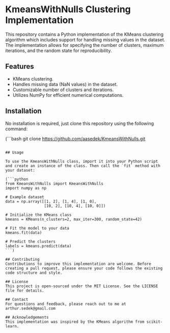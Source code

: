 # KmeansWithNulls Clustering Implementation

This repository contains a Python implementation of the KMeans clustering algorithm which includes support for handling missing values in the dataset. The implementation allows for specifying the number of clusters, maximum iterations, and the random state for reproducibility.

## Features

- KMeans clustering.
- Handles missing data (NaN values) in the dataset.
- Customizable number of clusters and iterations.
- Utilizes NumPy for efficient numerical computations.

## Installation

No installation is required, just clone this repository using the following command:

(```bash
git clone https://github.com/aasedek/KmeansWithNulls.git
```)

## Usage

To use the KmeansWithNulls class, import it into your Python script and create an instance of the class. Then call the `fit` method with your dataset:

(```python
from KmeansWithNulls import KmeansWithNulls
import numpy as np

# Example dataset
data = np.array([[1, 2], [1, 4], [1, 0],
                 [10, 2], [10, 4], [10, 0]])

# Initialize the KMeans class
kmeans = KMeans(n_clusters=2, max_iter=300, random_state=42)

# Fit the model to your data
kmeans.fit(data)

# Predict the clusters
labels = kmeans.predict(data)
```)

## Contributing
Contributions to improve this implementation are welcome. Before creating a pull request, please ensure your code follows the existing code structure and style.

## License
This project is open-sourced under the MIT License. See the LICENSE file for details.

## Contact
For questions and feedback, please reach out to me at arthur.sedek@gmail.com

## Acknowledgements
This implementation was inspired by the KMeans algorithm from scikit-learn.
